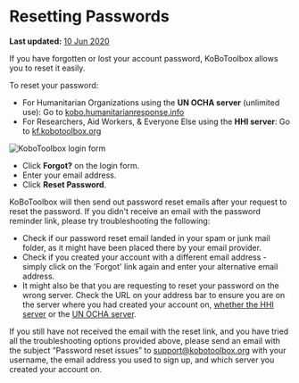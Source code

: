 # Resetting Passwords
**Last updated:** <a href="https://github.com/kobotoolbox/docs/blob/7590fa2ddca50cffc82051199410ccce4b3a130e/source/reset_password.md" class="reference">10 Jun 2020</a>

If you have forgotten or lost your account password, KoBoToolbox allows you to reset it easily.

To reset your password:

* For Humanitarian Organizations using the **UN OCHA server** (unlimited use): Go to [kobo.humanitarianresponse.info](kobo.humanitarianresponse.info)
* For Researchers, Aid Workers, & Everyone Else using the **HHI server**: Go to [kf.kobotoolbox.org](kf.kobotoolbox.org) 

![KoboToolbox login form](/images/resetting_passwords/login_form.png)

* Click **Forgot?** on the login form.
* Enter your email address.
* Click **Reset Password**.

KoBoToolbox will then send out password reset emails after your request to reset the password. If you didn't receive an email with the password reminder link, please try troubleshooting the following:

* Check if our password reset email landed in your spam or junk mail folder, as it might have been placed there by your email provider.
* Check if you created your account with a different email address - simply click on the 'Forgot' link again and enter your alternative email address.
* It might also be that you are requesting to reset your password on the wrong server. Check the URL on your address bar to ensure you are on the server where you had created your account on, [whether the HHI server](https://kf.kobotoolbox.org) or the [UN OCHA server](https://kobo.humanitarianresponse.info]).

If you still have not received the email with the reset link, and you have tried all the troubleshooting options provided above, please send an email with the subject “Password reset issues” to [support@kobotoolbox.org](mailto:support@kobotoolbox.org) with your username, the email address you used to sign up, and which server you created your account on.